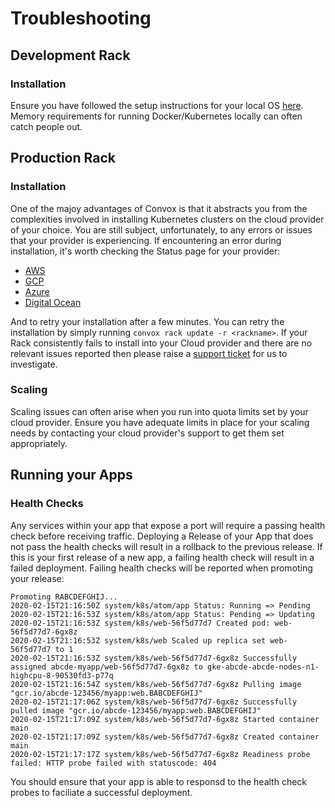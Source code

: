 # Troubleshooting

## Development Rack

### Installation

Ensure you have followed the setup instructions for your local OS [here](../installation/development-rack).  Memory requirements for running Docker/Kubernetes locally can often catch people out.

## Production Rack

### Installation

One of the majoy advantages of Convox is that it abstracts you from the complexities involved in installing Kubernetes clusters on the cloud provider of your choice.  You are still subject, unfortunately, to any errors or issues that your provider is experiencing.  If encountering an error during installation, it's worth checking the Status page for your provider:

- [AWS](https://status.aws.amazon.com/)
- [GCP](https://status.cloud.google.com/)
- [Azure](https://status.azure.com/en-us/status)
- [Digital Ocean](https://status.digitalocean.com/)

And to retry your installation after a few minutes.  You can retry the installation by simply running `convox rack update -r <rackname>`.
If your Rack consistently fails to install into your Cloud provider and there are no relevant issues reported then please raise a [support ticket](/help/support) for us to investigate.

### Scaling

Scaling issues can often arise when you run into quota limits set by your cloud provider.  Ensure you have adequate limits in place for your scaling needs by contacting your cloud provider's support to get them set appropriately.

## Running your Apps

### Health Checks

Any services within your app that expose a port will require a passing health check before receiving traffic.  Deploying a Release of your App that does not pass the health checks will result in a rollback to the previous release.  If this is your first release of a new app, a failing health check will result in a failed deployment.
Failing health checks will be reported when promoting your release:

    Promoting RABCDEFGHIJ...
    2020-02-15T21:16:50Z system/k8s/atom/app Status: Running => Pending
    2020-02-15T21:16:53Z system/k8s/atom/app Status: Pending => Updating
    2020-02-15T21:16:53Z system/k8s/web-56f5d77d7 Created pod: web-56f5d77d7-6gx8z
    2020-02-15T21:16:53Z system/k8s/web Scaled up replica set web-56f5d77d7 to 1
    2020-02-15T21:16:53Z system/k8s/web-56f5d77d7-6gx8z Successfully assigned abcde-myapp/web-56f5d77d7-6gx8z to gke-abcde-abcde-nodes-n1-highcpu-8-90530fd3-p77q
    2020-02-15T21:16:54Z system/k8s/web-56f5d77d7-6gx8z Pulling image "gcr.io/abcde-123456/myapp:web.BABCDEFGHIJ"
    2020-02-15T21:17:06Z system/k8s/web-56f5d77d7-6gx8z Successfully pulled image "gcr.io/abcde-123456/myapp:web.BABCDEFGHIJ"
    2020-02-15T21:17:09Z system/k8s/web-56f5d77d7-6gx8z Started container main
    2020-02-15T21:17:09Z system/k8s/web-56f5d77d7-6gx8z Created container main
    2020-02-15T21:17:17Z system/k8s/web-56f5d77d7-6gx8z Readiness probe failed: HTTP probe failed with statuscode: 404

You should ensure that your app is able to responsd to the health check probes to faciliate a successful deployment.
